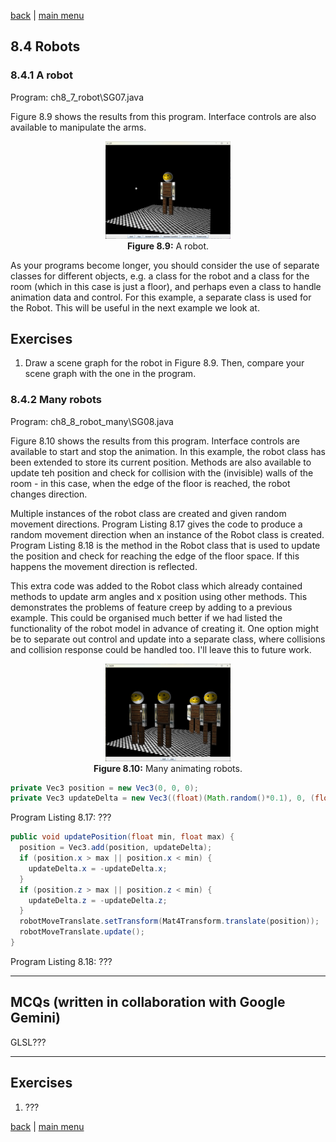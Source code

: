 [back](ch8.md) | [main menu](../README.md)
 
## 8.4 Robots

### 8.4.1 A robot

Program: ch8_7_robot\SG07.java

Figure 8.9 shows the results from this program. Interface controls are also available to manipulate the arms. 

<p align="center">
  <img src="ch8_img/ch8_7_robot.png" alt="a robot" width="200"><br>
  <strong>Figure 8.9:</strong> A robot.
</p>

As your programs become longer, you should consider the use of separate classes for different objects, e.g. a class for the robot and a class for the room (which in this case is just a floor), and perhaps even a class to handle animation data and control. For this example, a separate class is used for the Robot. This will be useful in the next example we look at.

## Exercises

1. Draw a scene graph for the robot in Figure 8.9. Then, compare your scene graph with the one in the program. 

### 8.4.2 Many robots

Program: ch8_8_robot_many\SG08.java

Figure 8.10 shows the results from this program. Interface controls are available to start and stop the animation. In this example, the robot class has been extended to store its current position. Methods are also available to update teh position and check for collision with the (invisible) walls of the room - in this case, when the edge of the floor is reached, the robot changes direction. 

Multiple instances of the robot class are created and given random movement directions. Program Listing 8.17 gives the code to produce a random movement direction when an instance of the Robot class is created. Program Listing 8.18 is the method in the Robot class that is used to update the position and check for reaching the edge of the floor space. If this happens the movement direction is reflected. 

This extra code was added to the Robot class which already contained methods to update arm angles and x position using other methods. This demonstrates the problems of feature creep by adding to a previous example. This could be organised much better if we had listed the functionality of the robot model in advance of creating it. One option might be to separate out control and update into a separate class, where collisions and collision response could be handled too. I'll leave this to future work.

<p align="center">
  <img src="ch8_img/ch8_8_robot_many.png" alt="many robots" width="200"><br>
  <strong>Figure 8.10:</strong> Many animating robots.
</p>

```java
private Vec3 position = new Vec3(0, 0, 0);
private Vec3 updateDelta = new Vec3((float)(Math.random()*0.1), 0, (float)(Math.random()*0.1));
```

Program Listing 8.17: ???


```java
public void updatePosition(float min, float max) {
  position = Vec3.add(position, updateDelta);
  if (position.x > max || position.x < min) {
    updateDelta.x = -updateDelta.x;
  }
  if (position.z > max || position.z < min) {
    updateDelta.z = -updateDelta.z;
  }
  robotMoveTranslate.setTransform(Mat4Transform.translate(position));
  robotMoveTranslate.update();
}
```

Program Listing 8.18: ???


---

## MCQs (written in collaboration with Google Gemini)

GLSL???

---

## Exercises

1. ???

[back](ch8.md) | [main menu](../README.md)